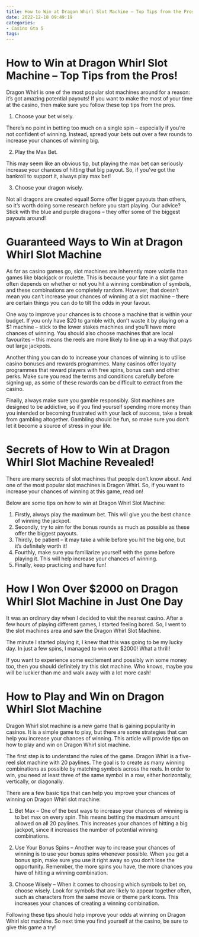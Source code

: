 ```yaml
---
title: How to Win at Dragon Whirl Slot Machine – Top Tips from the Pros! 
date: 2022-12-18 09:49:19
categories:
- Casino Gta 5
tags:
---
```



#  How to Win at Dragon Whirl Slot Machine – Top Tips from the Pros! 

Dragon Whirl is one of the most popular slot machines around for a reason: it’s got amazing potential payouts! If you want to make the most of your time at the casino, then make sure you follow these top tips from the pros.

1. Choose your bet wisely.

There’s no point in betting too much on a single spin – especially if you’re not confident of winning. Instead, spread your bets out over a few rounds to increase your chances of winning big.

2. Play the Max Bet.

This may seem like an obvious tip, but playing the max bet can seriously increase your chances of hitting that big payout. So, if you’ve got the bankroll to support it, always play max bet!

3. Choose your dragon wisely.

Not all dragons are created equal! Some offer bigger payouts than others, so it’s worth doing some research before you start playing. Our advice? Stick with the blue and purple dragons – they offer some of the biggest payouts around!

#  Guaranteed Ways to Win at Dragon Whirl Slot Machine 

As far as casino games go, slot machines are inherently more volatile than games like blackjack or roulette. This is because your fate in a slot game often depends on whether or not you hit a winning combination of symbols, and these combinations are completely random. However, that doesn’t mean you can’t increase your chances of winning at a slot machine – there are certain things you can do to tilt the odds in your favour.

One way to improve your chances is to choose a machine that is within your budget. If you only have $20 to gamble with, don’t waste it by playing on a $1 machine – stick to the lower stakes machines and you’ll have more chances of winning. You should also choose machines that are local favourites – this means the reels are more likely to line up in a way that pays out large jackpots.

Another thing you can do to increase your chances of winning is to utilise casino bonuses and rewards programmes. Many casinos offer loyalty programmes that reward players with free spins, bonus cash and other perks. Make sure you read the terms and conditions carefully before signing up, as some of these rewards can be difficult to extract from the casino.

Finally, always make sure you gamble responsibly. Slot machines are designed to be addictive, so if you find yourself spending more money than you intended or becoming frustrated with your lack of success, take a break from gambling altogether. Gambling should be fun, so make sure you don’t let it become a source of stress in your life.

#  Secrets of How to Win at Dragon Whirl Slot Machine Revealed! 

There are many secrets of slot machines that people don’t know about. And one of the most popular slot machines is Dragon Whirl. So, if you want to increase your chances of winning at this game, read on!

Below are some tips on how to win at Dragon Whirl Slot Machine: 

1. Firstly, always play the maximum bet. This will give you the best chance of winning the jackpot. 
2. Secondly, try to aim for the bonus rounds as much as possible as these offer the biggest payouts. 
3. Thirdly, be patient – it may take a while before you hit the big one, but it’s definitely worth it! 
4. Fourthly, make sure you familiarize yourself with the game before playing it. This will help increase your chances of winning. 
5. Finally, keep practicing and have fun!

#  How I Won Over $2000 on Dragon Whirl Slot Machine in Just One Day 

It was an ordinary day when I decided to visit the nearest casino. After a few hours of playing different games, I started feeling bored. So, I went to the slot machines area and saw the Dragon Whirl Slot Machine. 

The minute I started playing it, I knew that this was going to be my lucky day. In just a few spins, I managed to win over $2000! What a thrill! 

If you want to experience some excitement and possibly win some money too, then you should definitely try this slot machine. Who knows, maybe you will be luckier than me and walk away with a lot more cash!

#  How to Play and Win on Dragon Whirl Slot Machine

Dragon Whirl slot machine is a new game that is gaining popularity in casinos. It is a simple game to play, but there are some strategies that can help you increase your chances of winning. This article will provide tips on how to play and win on Dragon Whirl slot machine.

The first step is to understand the rules of the game. Dragon Whirl is a five-reel slot machine with 20 paylines. The goal is to create as many winning combinations as possible by matching symbols across the reels. In order to win, you need at least three of the same symbol in a row, either horizontally, vertically, or diagonally.

There are a few basic tips that can help you improve your chances of winning on Dragon Whirl slot machine:

1. Bet Max – One of the best ways to increase your chances of winning is to bet max on every spin. This means betting the maximum amount allowed on all 20 paylines. This increases your chances of hitting a big jackpot, since it increases the number of potential winning combinations.

2. Use Your Bonus Spins – Another way to increase your chances of winning is to use your bonus spins whenever possible. When you get a bonus spin, make sure you use it right away so you don’t lose the opportunity. Remember, the more spins you have, the more chances you have of hitting a winning combination.

3. Choose Wisely – When it comes to choosing which symbols to bet on, choose wisely. Look for symbols that are likely to appear together often, such as characters from the same movie or theme park icons. This increases your chances of creating a winning combination.

Following these tips should help improve your odds at winning on Dragon Whirl slot machine. So next time you find yourself at the casino, be sure to give this game a try!